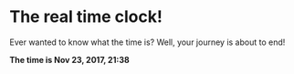 # The real time clock!

Ever wanted to know what the time is? Well, your journey is about to end!

**The time is Nov 23, 2017, 21:38**